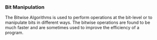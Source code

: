 ### Bit Manipulation

The Bitwise Algorithms is used to perform operations at the bit-level or to manipulate bits in different ways. The bitwise operations are found to be much faster and are sometimes used to improve the efficiency of a program.
